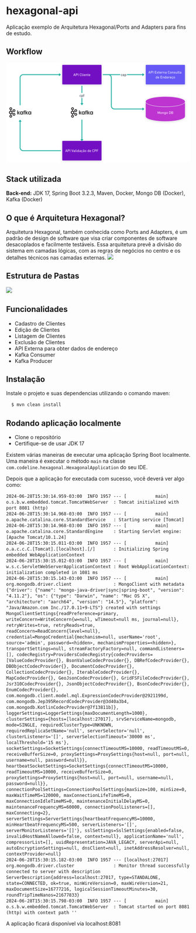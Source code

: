 # hexagonal-api

Aplicação exemplo de Arquitetura Hexagonal/Ports and Adapters para fins de estudo.

## Workflow
![Texto Alternativo](./img/workflow.png)

## Stack utilizada
**Back-end:** JDK 17, Spring Boot 3.2.3, Maven, Docker, Mongo DB (Docker), Kafka (Docker)

## O que é Arquitetura Hexagonal?
Arquitetura Hexagonal, também conhecida como Ports and Adapters, é um padrão de design de software que visa criar componentes de software desacoplados e facilmente testáveis. Essa arquitetura prevê a divisão do sistema em camadas lógicas, com as regras de negócios no centro e os detalhes técnicos nas camadas externas.
![](/Users/caiozin/codeline/api/hexagonal/img/ports_adapters.png)

## Estrutura de Pastas
![](/Users/caiozin/codeline/api/hexagonal/img/folder-structure.png)

## Funcionalidades

- Cadastro de Clientes
- Edição de Clientes
- Listagem de Clientes
- Exclusão de Clientes
- API Externa para obter dados de endereço
- Kafka Consumer
- Kafka Producer

## Instalação

Instale o projeto e suas dependencias utilizando o comando maven:

```bash
  $ mvn clean install
```

## Rodando aplicação localmente

* Clone o repositório
* Certifique-se de usar JDK 17

Existem várias maneiras de executar uma aplicação Spring Boot localmente. Uma maneira é executar o método `main` na classe `com.codeline.hexagonal.HexagonalApplication` do seu IDE.

Depois que a aplicação for executada com sucesso, você deverá ver algo como:

```
2024-06-28T15:30:14.959-03:00  INFO 1957 --- [           main] o.s.b.w.embedded.tomcat.TomcatWebServer  : Tomcat initialized with port 8081 (http)
2024-06-28T15:30:14.968-03:00  INFO 1957 --- [           main] o.apache.catalina.core.StandardService   : Starting service [Tomcat]
2024-06-28T15:30:14.968-03:00  INFO 1957 --- [           main] o.apache.catalina.core.StandardEngine    : Starting Servlet engine: [Apache Tomcat/10.1.24]
2024-06-28T15:30:15.011-03:00  INFO 1957 --- [           main] o.a.c.c.C.[Tomcat].[localhost].[/]       : Initializing Spring embedded WebApplicationContext
2024-06-28T15:30:15.012-03:00  INFO 1957 --- [           main] w.s.c.ServletWebServerApplicationContext : Root WebApplicationContext: initialization completed in 1081 ms
2024-06-28T15:30:15.143-03:00  INFO 1957 --- [           main] org.mongodb.driver.client                : MongoClient with metadata {"driver": {"name": "mongo-java-driver|sync|spring-boot", "version": "4.11.2"}, "os": {"type": "Darwin", "name": "Mac OS X", "architecture": "aarch64", "version": "14.5"}, "platform": "Java/Amazon.com Inc./17.0.11+9-LTS"} created with settings MongoClientSettings{readPreference=primary, writeConcern=WriteConcern{w=null, wTimeout=null ms, journal=null}, retryWrites=true, retryReads=true, readConcern=ReadConcern{level=null}, credential=MongoCredential{mechanism=null, userName='root', source='admin', password=<hidden>, mechanismProperties=<hidden>}, transportSettings=null, streamFactoryFactory=null, commandListeners=[], codecRegistry=ProvidersCodecRegistry{codecProviders=[ValueCodecProvider{}, BsonValueCodecProvider{}, DBRefCodecProvider{}, DBObjectCodecProvider{}, DocumentCodecProvider{}, CollectionCodecProvider{}, IterableCodecProvider{}, MapCodecProvider{}, GeoJsonCodecProvider{}, GridFSFileCodecProvider{}, Jsr310CodecProvider{}, JsonObjectCodecProvider{}, BsonCodecProvider{}, EnumCodecProvider{}, com.mongodb.client.model.mql.ExpressionCodecProvider@2921199d, com.mongodb.Jep395RecordCodecProvider@3d40a3b4, com.mongodb.KotlinCodecProvider@7f13811b]}, loggerSettings=LoggerSettings{maxDocumentLength=1000}, clusterSettings={hosts=[localhost:27017], srvServiceName=mongodb, mode=SINGLE, requiredClusterType=UNKNOWN, requiredReplicaSetName='null', serverSelector='null', clusterListeners='[]', serverSelectionTimeout='30000 ms', localThreshold='15 ms'}, socketSettings=SocketSettings{connectTimeoutMS=10000, readTimeoutMS=0, receiveBufferSize=0, proxySettings=ProxySettings{host=null, port=null, username=null, password=null}}, heartbeatSocketSettings=SocketSettings{connectTimeoutMS=10000, readTimeoutMS=10000, receiveBufferSize=0, proxySettings=ProxySettings{host=null, port=null, username=null, password=null}}, connectionPoolSettings=ConnectionPoolSettings{maxSize=100, minSize=0, maxWaitTimeMS=120000, maxConnectionLifeTimeMS=0, maxConnectionIdleTimeMS=0, maintenanceInitialDelayMS=0, maintenanceFrequencyMS=60000, connectionPoolListeners=[], maxConnecting=2}, serverSettings=ServerSettings{heartbeatFrequencyMS=10000, minHeartbeatFrequencyMS=500, serverListeners='[]', serverMonitorListeners='[]'}, sslSettings=SslSettings{enabled=false, invalidHostNameAllowed=false, context=null}, applicationName='null', compressorList=[], uuidRepresentation=JAVA_LEGACY, serverApi=null, autoEncryptionSettings=null, dnsClient=null, inetAddressResolver=null, contextProvider=null}
2024-06-28T15:30:15.182-03:00  INFO 1957 --- [localhost:27017] org.mongodb.driver.cluster               : Monitor thread successfully connected to server with description ServerDescription{address=localhost:27017, type=STANDALONE, state=CONNECTED, ok=true, minWireVersion=0, maxWireVersion=21, maxDocumentSize=16777216, logicalSessionTimeoutMinutes=30, roundTripTimeNanos=21677833}
2024-06-28T15:30:15.798-03:00  INFO 1957 --- [           main] o.s.b.w.embedded.tomcat.TomcatWebServer  : Tomcat started on port 8081 (http) with context path ''
```

A aplicação ficará disponível via localhost:8081
